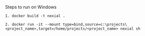 Steps to run on Windows

```
1. docker build -t nexial .

2. docker run -it --mount type=bind,source=c:\projects\<project_name>,target=/home/projects/<project_name> nexial sh
```
